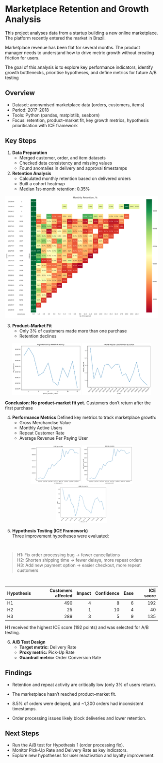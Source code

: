 # Marketplace Retention and Growth Analysis

This project analyses data from a startup building a new online marketplace.
The platform recently entered the market in Brazil.

Marketplace revenue has been flat for several months.
The product manager needs to understand how to drive metric growth without creating friction for users.

The goal of this analysis is to explore key performance indicators, identify growth bottlenecks, prioritise hypotheses, and define metrics for future A/B testing

## Overview

* Dataset: anonymised marketplace data (orders, customers, items)
* Period: 2017–2018
* Tools: Python (pandas, matplotlib, seaborn)
* Focus: retention, product–market fit, key growth metrics, hypothesis prioritisation with ICE framework

## Key Steps

1. **Data Preparation**
    - Merged customer, order, and item datasets
    - Checked data consistency and missing values
    - Found anomalies in delivery and approval timestamps
2. **Retention Analysis**
     - Calculated monthly retention based on delivered orders
     - Built a cohort heatmap
     - Median 1st-month retention: 0.35%

 ![Alt text](charts/retention_heatmap.png)

3. **Product–Market Fit**
    - Only 3% of customers made more than one purchase
    - Retention declines
  
<p align="center">
  <img src="charts/Avg_Retention.png" width="45%">
  <img src="charts/3M_Repeat_Rate_trend.png" width="45%">
</p>
 


**Conclusion: No product–market fit yet.** Customers don’t return after the first purchase

4. **Performance Metrics**
Defined key metrics to track marketplace growth:
    - Gross Merchandise Value
    - Monthly Active Users
    - Repeat Customer Rate
    - Average Revenue Per Paying User

<p align="center">
  <img src="charts/GMV.png" width="33%">
  <img src="charts/MAU.png" width="33%">
  <img src="charts/ARPPU.png" width="33%"> 
</p>


5. **Hypothesis Testing (ICE Framework)**
<br>Three improvement hypotheses were evaluated:
<br>

> H1: Fix order processing bug → fewer cancellations
> <br>H2: Shorten shipping time → fewer delays, more repeat orders
>  <br>H3: Add new payment option → easier checkout, more repeat customers

<br>

| Hypothesis | Customers affected | Impact | Confidence | Ease | ICE score |
|:------------|-------------------:|--------:|-------------:|------:|-----------:|
| H1          | 490                | 4       | 8           | 6     | 192        |
| H2          | 25                 | 1       | 10          | 4     | 40         |
| H3          | 289                | 3       | 5           | 9     | 135        |


H1 received the highest ICE score (192 points) and was selected for A/B testing.


6. **A/B Test Design**
    - **Target metric:** Delivery Rate
    - **Proxy metric:** Pick-Up Rate
    - **Guardrail metric:** Order Conversion Rate

## Findings

* Retention and repeat activity are critically low (only 3% of users return).

* The marketplace hasn’t reached product–market fit.

* 8.5% of orders were delayed, and ~1,300 orders had inconsistent timestamps.

* Order processing issues likely block deliveries and lower retention.

## Next Steps
* Run the A/B test for Hypothesis 1 (order processing fix).
* Monitor Pick-Up Rate and Delivery Rate as key indicators.
* Explore new hypotheses for user reactivation and loyalty improvement.
